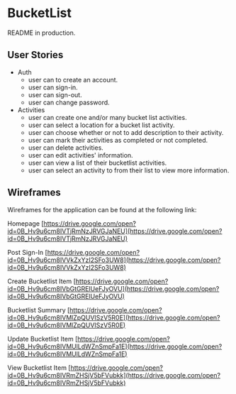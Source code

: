 
# BucketList

README in production.

## User Stories
  - Auth
    - user can to create an account.
    - user can sign-in.
    - user can sign-out.
    - user can change password.
  - Activities
    - user can create one and/or many bucket list activities.
    - user can select a location for a bucket list activity.
    - user can choose whether or not to add description to their activity.
    - user can mark their activities as completed or not completed.
    - user can delete activities.
    - user can edit activities' information.
    - user can view a list of their bucketlist activities.
    - user can select an activity to from their list to view more information.

## Wireframes

Wireframes for the application can be found at the following link:

Homepage
[https://drive.google.com/open?id=0B_Hv9u6cm8IVTjRmNzJRVGJaNEU](https://drive.google.com/open?id=0B_Hv9u6cm8IVTjRmNzJRVGJaNEU)

Post Sign-In
[https://drive.google.com/open?id=0B_Hv9u6cm8IVVkZxYzI2SFo3UW8](https://drive.google.com/open?id=0B_Hv9u6cm8IVVkZxYzI2SFo3UW8)

Create Bucketlist Item
[https://drive.google.com/open?id=0B_Hv9u6cm8IVbGtGRElUeFJyOVU](https://drive.google.com/open?id=0B_Hv9u6cm8IVbGtGRElUeFJyOVU)

Bucketlist Summary
[https://drive.google.com/open?id=0B_Hv9u6cm8IVMlZpQUVISzV5R0E](https://drive.google.com/open?id=0B_Hv9u6cm8IVMlZpQUVISzV5R0E)

Update Bucketlist Item
[https://drive.google.com/open?id=0B_Hv9u6cm8IVMUlLdWZnSmpFa1E](https://drive.google.com/open?id=0B_Hv9u6cm8IVMUlLdWZnSmpFa1E)

View Bucketlist Item
[https://drive.google.com/open?id=0B_Hv9u6cm8IVRmZHSjV5bFVubkk](https://drive.google.com/open?id=0B_Hv9u6cm8IVRmZHSjV5bFVubkk)
